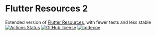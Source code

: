 # Flutter Resources 2

Extended version of [Flutter Resources](https://github.com/icarohs7/flutter-resources), with fewer
tests and less stable
<br/>
[![Actions Status](https://github.com/icarohs7/flutter-resources2/workflows/build/badge.svg)](
https://github.com/icarohs7/flutter-resources2/actions)
[![GitHub license](https://img.shields.io/github/license/icarohs7/flutter-resources2.svg)](
https://github.com/icarohs7/flutter-resources2/blob/master/LICENSE)
[![codecov](https://codecov.io/gh/icarohs7/flutter-resources2/branch/master/graph/badge.svg)](
https://codecov.io/gh/icarohs7/flutter-resources)

